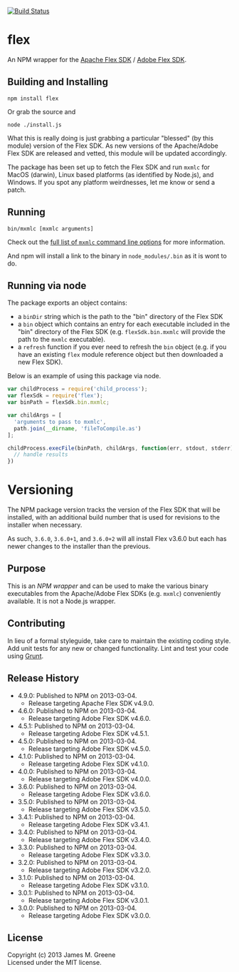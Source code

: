[![Build Status](https://travis-ci.org/JamesMGreene/node-flex.png)](https://travis-ci.org/JamesMGreene/node-flex)

# flex

An NPM wrapper for the [Apache Flex SDK][flex/apache/site] / [Adobe Flex SDK][flex/adobe/site].


## Building and Installing

```shell
npm install flex
```

Or grab the source and

```shell
node ./install.js
```

What this is really doing is just grabbing a particular "blessed" (by this
module) version of the Flex SDK.  As new versions of the Apache/Adobe Flex
SDK are released and vetted, this module will be updated accordingly.

The package has been set up to fetch the Flex SDK and run `mxmlc` for MacOS (darwin),
Linux based platforms (as identified by Node.js), and Windows.  If you
spot any platform weirdnesses, let me know or send a patch.


## Running

```shell
bin/mxmlc [mxmlc arguments]
```

Check out the [full list of `mxmlc` command line options][flex/adobe/compiler-options]
for more information.

And npm will install a link to the binary in `node_modules/.bin` as
it is wont to do.


## Running via node

The package exports an object contains:
 - a `binDir` string which is the path to the "bin" directory of the Flex SDK
 - a `bin` object which contains an entry for each executable included in the
   "bin" directory of the Flex SDK (e.g. `flexSdk.bin.mxmlc` will provide the
   path to the `mxmlc` executable).
 - a `refresh` function if you ever need to refresh the `bin` object (e.g. if
   you have an existing `flex` module reference object but then downloaded a
   new Flex SDK).

Below is an example of using this package via node.

```js
var childProcess = require('child_process');
var flexSdk = require('flex');
var binPath = flexSdk.bin.mxmlc;

var childArgs = [
  'arguments to pass to mxmlc',
  path.join(__dirname, 'fileToCompile.as')
];

childProcess.execFile(binPath, childArgs, function(err, stdout, stderr) {
  // handle results
})
```


# Versioning
The NPM package version tracks the version of the Flex SDK that will be installed,
with an additional build number that is used for revisions to the installer
when necessary.

As such, `3.6.0`, `3.6.0+1`, and `3.6.0+2` will all install Flex v3.6.0 but each
has newer changes to the installer than the previous.


## Purpose
This is an _NPM wrapper_ and can be used to make the various binary executables 
from the Apache/Adobe Flex SDKs (e.g. `mxmlc`) conveniently available.
It is not a Node.js wrapper.


## Contributing
In lieu of a formal styleguide, take care to maintain the existing coding style.
Add unit tests for any new or changed functionality. Lint and test your code
using [Grunt][grunt/site].


## Release History
 - 4.9.0: Published to NPM on 2013-03-04.
    - Release targeting Apache Flex SDK v4.9.0.
 - 4.6.0: Published to NPM on 2013-03-04.
    - Release targeting Adobe Flex SDK v4.6.0.
 - 4.5.1: Published to NPM on 2013-03-04.
    - Release targeting Adobe Flex SDK v4.5.1.
 - 4.5.0: Published to NPM on 2013-03-04.
    - Release targeting Adobe Flex SDK v4.5.0.
 - 4.1.0: Published to NPM on 2013-03-04.
    - Release targeting Adobe Flex SDK v4.1.0.
 - 4.0.0: Published to NPM on 2013-03-04.
    - Release targeting Adobe Flex SDK v4.0.0.
 - 3.6.0: Published to NPM on 2013-03-04.
    - Release targeting Adobe Flex SDK v3.6.0.
 - 3.5.0: Published to NPM on 2013-03-04.
    - Release targeting Adobe Flex SDK v3.5.0.
 - 3.4.1: Published to NPM on 2013-03-04.
    - Release targeting Adobe Flex SDK v3.4.1.
 - 3.4.0: Published to NPM on 2013-03-04.
    - Release targeting Adobe Flex SDK v3.4.0.
 - 3.3.0: Published to NPM on 2013-03-04.
    - Release targeting Adobe Flex SDK v3.3.0.
 - 3.2.0: Published to NPM on 2013-03-04.
    - Release targeting Adobe Flex SDK v3.2.0.
 - 3.1.0: Published to NPM on 2013-03-04.
    - Release targeting Adobe Flex SDK v3.1.0.
 - 3.0.1: Published to NPM on 2013-03-04.
    - Release targeting Adobe Flex SDK v3.0.1.
 - 3.0.0: Published to NPM on 2013-03-04.
    - Release targeting Adobe Flex SDK v3.0.0.


## License
Copyright (c) 2013 James M. Greene  
Licensed under the MIT license.



[flex/apache/site]: http://flex.apache.org/index.html "Apache Flex"
[flex/adobe/site]: http://www.adobe.com/devnet/flex.html "Adobe Flex"
[flex/adobe/compiler-options]: http://livedocs.adobe.com/flex/3/html/help.html?content=compilers_14.html "mxmlc command line options"
[grunt/site]: (http://gruntjs.com/) "Grunt"
